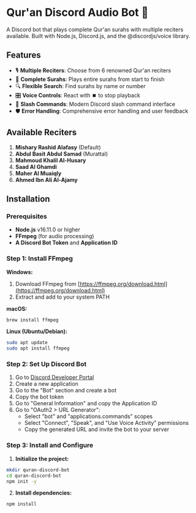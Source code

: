 # Qur'an Discord Audio Bot 🎵

A Discord bot that plays complete Qur'an surahs with multiple reciters available. Built with Node.js, Discord.js, and the @discordjs/voice library.

## Features

- 🎙️ **Multiple Reciters**: Choose from 6 renowned Qur'an reciters
- 📖 **Complete Surahs**: Plays entire surahs from start to finish
- 🔍 **Flexible Search**: Find surahs by name or number
- 🎛️ **Voice Controls**: React with ⏹️ to stop playback
- 📱 **Slash Commands**: Modern Discord slash command interface
- 🛡️ **Error Handling**: Comprehensive error handling and user feedback

## Available Reciters

1. **Mishary Rashid Alafasy** (Default)
2. **Abdul Basit Abdul Samad** (Murattal)
3. **Mahmoud Khalil Al-Husary**
4. **Saad Al Ghamdi**
5. **Maher Al Muaiqly**
6. **Ahmed Ibn Ali Al-Ajamy**

## Installation

### Prerequisites

- **Node.js** v16.11.0 or higher
- **FFmpeg** (for audio processing)
- **A Discord Bot Token** and **Application ID**

### Step 1: Install FFmpeg

**Windows:**
1. Download FFmpeg from [https://ffmpeg.org/download.html](https://ffmpeg.org/download.html)
2. Extract and add to your system PATH

**macOS:**
```bash
brew install ffmpeg
```

**Linux (Ubuntu/Debian):**
```bash
sudo apt update
sudo apt install ffmpeg
```

### Step 2: Set Up Discord Bot

1. Go to [Discord Developer Portal](https://discord.com/developers/applications)
2. Create a new application
3. Go to the "Bot" section and create a bot
4. Copy the bot token
5. Go to "General Information" and copy the Application ID
6. Go to "OAuth2 > URL Generator":
   - Select "bot" and "applications.commands" scopes
   - Select "Connect", "Speak", and "Use Voice Activity" permissions
   - Copy the generated URL and invite the bot to your server

### Step 3: Install and Configure

1. **Initialize the project:**
```bash
mkdir quran-discord-bot
cd quran-discord-bot
npm init -y
```

2. **Install dependencies:**
```bash
npm install